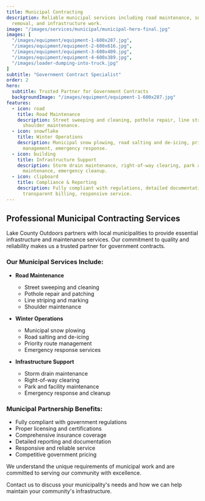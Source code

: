 ```yaml
---
title: Municipal Contracting
description: Reliable municipal services including road maintenance, snow
  removal, and infrastructure work.
image: "/images/services/municipal/municipal-hero-final.jpg"
images: [
  "/images/equipment/equipment-1-600x287.jpg",
  "/images/equipment/equipment-2-600x616.jpg",
  "/images/equipment/equipment-3-600x409.jpg",
  "/images/equipment/equipment-4-600x389.jpg",
  "/images/loader-dumping-into-truck.jpg"
]
subtitle: "Government Contract Specialist"
order: 2
hero:
  subtitle: Trusted Partner for Government Contracts
  backgroundImage: "/images/equipment/equipment-1-600x287.jpg"
features:
  - icon: road
    title: Road Maintenance
    description: Street sweeping and cleaning, pothole repair, line striping,
      shoulder maintenance.
  - icon: snowflake
    title: Winter Operations
    description: Municipal snow plowing, road salting and de-icing, priority route
      management, emergency response.
  - icon: building
    title: Infrastructure Support
    description: Storm drain maintenance, right-of-way clearing, park and facility
      maintenance, emergency cleanup.
  - icon: clipboard
    title: Compliance & Reporting
    description: Fully compliant with regulations, detailed documentation,
      transparent billing, responsive service.
---
```


## Professional Municipal Contracting Services

Lake County Outdoors partners with local municipalities to provide essential infrastructure and maintenance services. Our commitment to quality and reliability makes us a trusted partner for government contracts.

### Our Municipal Services Include:

- **Road Maintenance**
  - Street sweeping and cleaning
  - Pothole repair and patching
  - Line striping and marking
  - Shoulder maintenance

- **Winter Operations**
  - Municipal snow plowing
  - Road salting and de-icing
  - Priority route management
  - Emergency response services

- **Infrastructure Support**
  - Storm drain maintenance
  - Right-of-way clearing
  - Park and facility maintenance
  - Emergency response and cleanup

### Municipal Partnership Benefits:

- Fully compliant with government regulations
- Proper licensing and certifications
- Comprehensive insurance coverage
- Detailed reporting and documentation
- Responsive and reliable service
- Competitive government pricing

We understand the unique requirements of municipal work and are committed to serving our community with excellence.

Contact us to discuss your municipality's needs and how we can help maintain your community's infrastructure.
